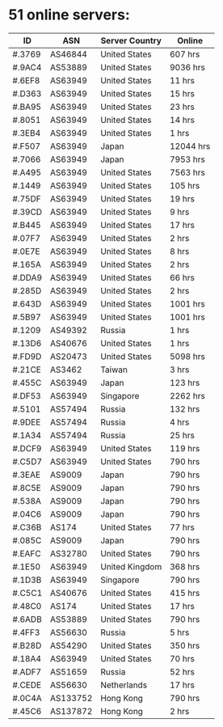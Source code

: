 # 51 online servers:

| ID | ASN | Server Country | Online |
| ------ | ------ | ------ | ------ |
| #.3769 | AS46844 | United States | 607 hrs |
| #.9AC4 | AS53889 | United States | 9036 hrs |
| #.6EF8 | AS63949 | United States | 11 hrs |
| #.D363 | AS63949 | United States | 15 hrs |
| #.BA95 | AS63949 | United States | 23 hrs |
| #.8051 | AS63949 | United States | 14 hrs |
| #.3EB4 | AS63949 | United States | 1 hrs |
| #.F507 | AS63949 | Japan | 12044 hrs |
| #.7066 | AS63949 | Japan | 7953 hrs |
| #.A495 | AS63949 | United States | 7563 hrs |
| #.1449 | AS63949 | United States | 105 hrs |
| #.75DF | AS63949 | United States | 19 hrs |
| #.39CD | AS63949 | United States | 9 hrs |
| #.B445 | AS63949 | United States | 17 hrs |
| #.07F7 | AS63949 | United States | 2 hrs |
| #.0E7E | AS63949 | United States | 8 hrs |
| #.165A | AS63949 | United States | 2 hrs |
| #.DDA9 | AS63949 | United States | 66 hrs |
| #.285D | AS63949 | United States | 2 hrs |
| #.643D | AS63949 | United States | 1001 hrs |
| #.5B97 | AS63949 | United States | 1001 hrs |
| #.1209 | AS49392 | Russia | 1 hrs |
| #.13D6 | AS40676 | United States | 1 hrs |
| #.FD9D | AS20473 | United States | 5098 hrs |
| #.21CE | AS3462 | Taiwan | 3 hrs |
| #.455C | AS63949 | Japan | 123 hrs |
| #.DF53 | AS63949 | Singapore | 2262 hrs |
| #.5101 | AS57494 | Russia | 132 hrs |
| #.9DEE | AS57494 | Russia | 4 hrs |
| #.1A34 | AS57494 | Russia | 25 hrs |
| #.DCF9 | AS63949 | United States | 119 hrs |
| #.C5D7 | AS63949 | United States | 790 hrs |
| #.3EAE | AS9009 | Japan | 790 hrs |
| #.8C5E | AS9009 | Japan | 790 hrs |
| #.538A | AS9009 | Japan | 790 hrs |
| #.04C6 | AS9009 | Japan | 790 hrs |
| #.C36B | AS174 | United States | 77 hrs |
| #.085C | AS9009 | Japan | 790 hrs |
| #.EAFC | AS32780 | United States | 790 hrs |
| #.1E50 | AS63949 | United Kingdom | 368 hrs |
| #.1D3B | AS63949 | Singapore | 790 hrs |
| #.C5C1 | AS40676 | United States | 415 hrs |
| #.48C0 | AS174 | United States | 17 hrs |
| #.6ADB | AS53889 | United States | 790 hrs |
| #.4FF3 | AS56630 | Russia | 5 hrs |
| #.B28D | AS54290 | United States | 350 hrs |
| #.18A4 | AS63949 | United States | 70 hrs |
| #.ADF7 | AS51659 | Russia | 52 hrs |
| #.CEDE | AS56630 | Netherlands | 17 hrs |
| #.0C4A | AS133752 | Hong Kong | 790 hrs |
| #.45C6 | AS137872 | Hong Kong | 2 hrs |

